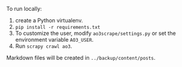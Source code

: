 To run locally:

1. create a Python virtualenv.
2. `pip install -r requirements.txt`
3. To customize the user, modify `ao3scrape/settings.py` or set the environment variable `AO3_USER`.
4. Run `scrapy crawl ao3`.

Markdown files will be created in `../backup/content/posts`.
